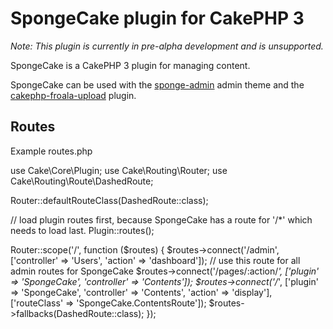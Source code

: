 # SpongeCake plugin for CakePHP 3

*Note: This plugin is currently in pre-alpha development and is unsupported.*

SpongeCake is a CakePHP 3 plugin for managing content.

SpongeCake can be used with the [sponge-admin](https://github.com/mikebirch/sponge-admin) admin theme and the [cakephp-froala-upload](https://github.com/mikebirch/cakephp-froala-upload) plugin.

## Routes

Example routes.php

use Cake\Core\Plugin;
use Cake\Routing\Router;
use Cake\Routing\Route\DashedRoute;

Router::defaultRouteClass(DashedRoute::class);

// load plugin routes first, because SpongeCake has a route for '/*' which needs to load last.
Plugin::routes();

Router::scope('/', function ($routes) {
    $routes->connect('/admin', ['controller' => 'Users', 'action' => 'dashboard']);
    // use this route for all admin routes for SpongeCake
    $routes->connect('/pages/:action/*', ['plugin' => 'SpongeCake', 'controller' => 'Contents']);
    $routes->connect('/*', ['plugin' => 'SpongeCake', 'controller' => 'Contents', 'action' => 'display'], ['routeClass' => 'SpongeCake.ContentsRoute']);
    $routes->fallbacks(DashedRoute::class);
});


